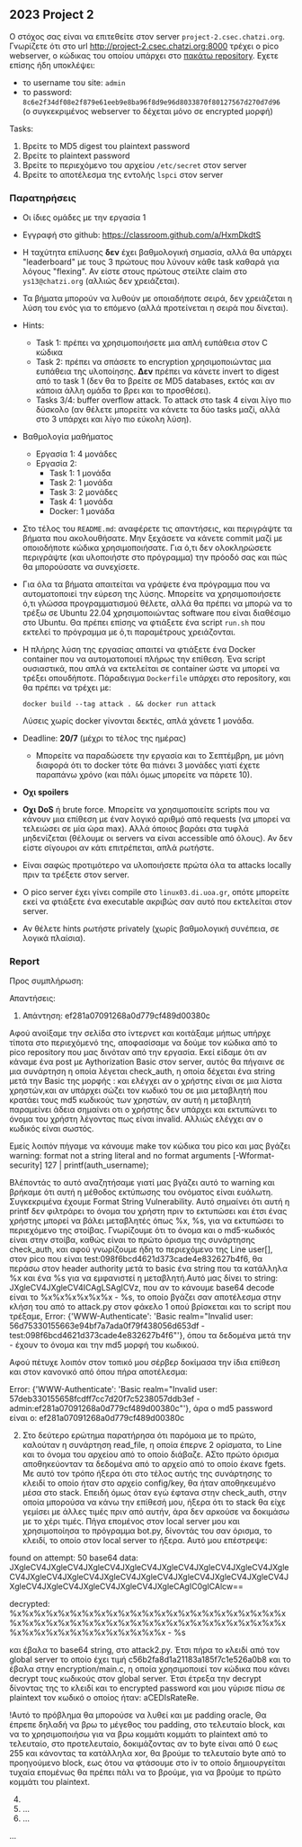 ## 2023 Project 2

Ο στόχος σας είναι να επιτεθείτε στον server `project-2.csec.chatzi.org`.
Γνωρίζετε ότι στο url http://project-2.csec.chatzi.org:8000
τρέχει o pico webserver, ο κώδικας του οποίου
υπάρχει στο [πακάτω repository](https://github.com/chatziko/pico).
Εχετε επίσης ήδη υποκλέψει:
- το username του site: `admin`
- το password: `8c6e2f34df08e2f879e61eeb9e8ba96f8d9e96d8033870f80127567d270d7d96`  
  (ο συγκεκριμένος webserver το δέχεται μόνο σε encrypted μορφή)

Tasks:

1. Βρείτε το MD5 digest του plaintext password
1. Βρείτε το plaintext password
1. Βρείτε το περιεχόμενο του αρχείου `/etc/secret` στον server
1. Βρείτε το αποτέλεσμα της εντολής `lspci` στον server




### Παρατηρήσεις

- Οι ίδιες ομάδες με την εργασία 1
- Εγγραφή στο github: https://classroom.github.com/a/HxmDkdtS

- Η ταχύτητα επίλυσης __δεν__ έχει βαθμολογική σημασία, αλλά θα υπάρχει "leaderboard"
  με τους 3 πρώτους που λύνουν κάθε task καθαρά για λόγους "flexing". Αν είστε στους
  πρώτους στείλτε claim στο `ys13@chatzi.org` (αλλιώς δεν χρειάζεται).

- Τα βήματα μπορούν να λυθούν με οποιαδήποτε σειρά, δεν χρειάζεται
  η λύση του ενός για το επόμενο (αλλά προτείνεται η σειρά που δίνεται).

- Hints:
  - Task 1: πρέπει να χρησιμοποιήσετε μια απλή ευπάθεια στον C κώδικα
  - Task 2: πρέπει να σπάσετε το encryption χρησιμοποιώντας μια ευπάθεια της υλοποίησης. __Δεν__
       πρέπει να κάνετε invert το digest από το task 1 (δεν θα το βρείτε
       σε MD5 databases, εκτός και αν κάποια άλλη ομάδα το βρει και το προσθέσει).
  - Tasks 3/4: buffer overflow attack. Το attack στο task 4 είναι λίγο πιο δύσκολο (αν θέλετε μπορείτε να κάνετε τα δύο tasks μαζί, αλλά στο 3 υπάρχει και λίγο πιο εύκολη λύση).

- Βαθμολογία μαθήματος
    - Εργασία 1: 4 μονάδες
    - Εργασία 2:
      - Task 1: 1 μονάδα
      - Task 2: 1 μονάδα
      - Task 3: 2 μονάδες
      - Task 4: 1 μονάδα
      - Docker: 1 μονάδα

- Στο τέλος του `README.md`: αναφέρετε τις απαντήσεις, και περιγράψτε τα βήματα που ακολουθήσατε. Μην ξεχάσετε να κάνετε commit μαζί με οποιοδήποτε κώδικα χρησιμοποιήσατε.
    Για ό,τι δεν ολοκληρώσετε περιγράψτε (και υλοποιήστε στο πρόγραμμα) την πρόοδό σας και πώς θα μπορούσατε να συνεχίσετε.

- Για όλα τα βήματα απαιτείται να γράψετε ένα πρόγραμμα που να αυτοματοποιεί την εύρεση της λύσης.
  Μπορείτε να χρησιμοποιήσετε ό,τι γλώσσα προγραμματισμού θέλετε, αλλά θα πρέπει να μπορώ να το τρέξω
  σε Ubuntu 22.04 χρησιμοποιώντας software που είναι διαθέσιμο στο Ubuntu. Θα πρέπει επίσης
  να φτιάξετε ένα script `run.sh` που εκτελεί το πρόγραμμα με ό,τι παραμέτρους χρειάζονται.

- Η πλήρης λύση της εργασίας απαιτεί να φτιάξετε ένα Docker container που να αυτοματοποιεί πλήρως την επίθεση. Ένα script ουσιαστικά, που απλά να εκτελείται σε container
ώστε να μπορεί να τρέξει οπουδήποτε. Πάραδειγμα `Dockerfile` υπάρχει στο repository,
και θα πρέπει να τρέχει με:
  ```
  docker build --tag attack . && docker run attack
  ```
  Λύσεις χωρίς docker γίνονται δεκτές, απλά χάνετε 1 μονάδα.

- Deadline: __20/7__ (μέχρι το τέλος της ημέρας)
  - Μπορείτε να παραδώσετε την εργασία και το Σεπτέμβρη, με μόνη διαφορά
  ότι το docker τότε θα πιάνει 3 μονάδες γιατί έχετε παραπάνω χρόνο
  (και πάλι όμως μπορείτε να πάρετε 10).

- __Οχι spoilers__

- __Οχι DoS__ ή brute force. Μπορείτε να χρησιμοποιείτε scripts που να κάνουν μια επίθεση με έναν λογικό αριθμό από requests (να μπορεί να τελειώσει σε μία ώρα max). Aλλά όποιος βαράει στα τυφλά μηδενίζεται
   (θέλουμε οι servers να είναι accessible από όλους). Αν δεν είστε σίγουροι αν κάτι επιτρέπεται, απλά ρωτήστε.

- Είναι σαφώς προτιμότερο να υλοποιήσετε πρώτα όλα τα attacks locally πριν τα τρέξετε στον server.

- Ο pico server έχει γίνει compile στο `linux03.di.uoa.gr`, οπότε μπορείτε εκεί να φτιάξετε
  ένα executable ακριβώς σαν αυτό που εκτελείται στον server.

- Αν θέλετε hints ρωτήστε privately (χωρίς βαθμολογική συνέπεια, σε λογικά πλαίσια).




### Report

Προς συμπλήρωση:

Απαντήσεις:
1. Απάντηση: ef281a07091268a0d779cf489d00380c

 Αφού ανοίξαμε την σελίδα στο ίντερνετ και κοιτάξαμε μήπως υπήρχε τίποτα στο περιεχόμενό της, αποφασίσαμε να δούμε τον κώδικα από το pico repository που μας δινόταν από την εργασία. Εκεί είδαμε ότι αν κάναμε ένα post με Aythorization Basic στον server, αυτός θα πήγαινε σε μια συνάρτηση η οποία λέγεται check_auth, η οποία δέχεται ένα string μετά την Basic της μορφής <username>:<encrypted-password> και ελέγχει αν ο χρήστης είναι σε μια λίστα χρηστών,και αν υπάρχει σώζει τον κωδικό του σε μια μεταβλητή που κρατάει τους md5 κωδικούς των χρηστών, αν αυτή η μεταβλητή παραμείνει άδεια σημαίνει οτι ο χρήστης δεν υπάρχει και εκτυπώνει το όνομα του χρήστη λέγοντας πως είναι invalid. Αλλιώς ελέγχει αν ο κωδικός είναι σωστός.

Εμείς λοιπόν πήγαμε να κάνουμε make τον κώδικα του pico και μας βγάζει warning:
format not a string literal and no format arguments [-Wformat-security]
  127 |     printf(auth_username);

  Βλέποντάς το αυτό αναζητήσαμε γιατί μας βγάζει αυτό το warning και βρήκαμε ότι αυτή η μέθοδος εκτύπωσης του ονόματος είναι ευάλωτη. Συγκεκριμένα έχουμε Format String Vulnerability. Αυτό σημαίνει ότι αυτή η printf δεν φιλτράρει το όνομα του χρήστη πριν το εκτυπώσει και έτσι ένας χρήστης μπορεί να βάλει μεταβλητές όπως %x, %s, για να εκτυπώσει το περιεχόμενο της στοίβας. Γνωρίζουμε ότι το όνομα και ο md5-κωδικός είναι στην στοίβα, καθώς είναι το πρώτο όρισμα της συνάρτησης check_auth, και αφού γνωρίζουμε ήδη το περιεχόμενο της Line user[], στον pico που είναι test:098f6bcd4621d373cade4e832627b4f6, θα περάσω στον header authority μετά το basic ένα string που τα κατάλληλα %x και ένα %s για να εμφανιστεί η μεταβλητή.Αυτό μας δίνει το string: JXgleCV4JXgleCV4ICAgLSAgICVz, που αν το κάνουμε base64 decode είναι το %x%x%x%x%x%x   -   %s, το οποίο βγάζει σαν αποτέλεσμα στην κλήση του από  το attack.py στον φάκελο 1 οπού βρίσκεται και το script που τρέξαμε,
  Error: {'WWW-Authenticate': 'Basic realm="Invalid user: 56d75330155663e94bf7a7ada0f79f438056d653df   -   test:098f6bcd4621d373cade4e832627b4f6"'}, όπου τα δεδομένα 
  μετά την - έχουν το όνομα και την md5 μορφή του κωδικού.

   Αφού πέτυχε λοιπόν στον τοπικό μου σέρβερ δοκίμασα την ίδια επίθεση και στον κανονικό από όπου πήρα αποτέλεσμα:

   Error: {'WWW-Authenticate': 'Basic realm="Invalid user: 57deb330155658fcdff7cc7d20f7c5238057ddb3ef   -   admin:ef281a07091268a0d779cf489d00380c"'},
    άρα ο md5 password είναι ο: ef281a07091268a0d779cf489d00380c
   

2. Στο δεύτερο ερώτημα παρατήρησα ότι παρόμοια με το πρώτο, καλούταν η συνάρτηση read_file, η οποία έπερνε 2 ορίσματα, το Line και το όνομα του αρχείου από το οποίο διάβαζε. ΑΣτο πρώτο όρισμα αποθηκεύονταν τα δεδομένα από το αρχείο από το οποίο έκανε fgets. Με αυτό τον τρόπο ήξερα ότι στο τέλος αυτής της συνάρτησης το κλειδί το οποίο ήταν στο αρχείο config/key, θα ήταν αποθηκευμένο μέσα στο stack. Επειδή όμως όταν εγώ έφτανα στην check_auth, στην οποία μπορούσα να κάνω την επίθεσή μου, ήξερα ότι το stack θα είχε γεμίσει με άλλες τιμές πριν από αυτήν, άρα δεν αρκούσε να δοκιμάσω με το χέρι τιμές. Πήγα επομένος στον local server μου και χρησιμοποίησα το πρόγραμμα bot.py, δίνοντάς του σαν όρισμα, το κλειδί, το οποίο στον local server το ήξερα. Αυτό μου επέστρεψε:

found on attempt: 50
base64 data: JXgleCV4JXgleCV4JXgleCV4JXgleCV4JXgleCV4JXgleCV4JXgleCV4JXgleCV4JXgleCV4JXgleCV4JXgleCV4JXgleCV4JXgleCV4JXgleCV4JXgleCV4JXgleCV4JXgleCV4JXgleCV4JXgleCV4JXgleCAgIC0gICAlcw==

decrypted: %x%x%x%x%x%x%x%x%x%x%x%x%x%x%x%x%x%x%x%x%x%x%x%x%x%x%x%x%x%x%x%x%x%x%x%x%x%x%x%x%x%x%x%x%x%x%x%x%x%x%x%x%x%x%x%x%x%x%x   -   %s

και έβαλα το base64 string, στο attack2.py. Έτσι πήρα το κλειδί από τον global server το οποίο έχει τιμή c56b2fa8d1a21183a185f7c1e526a0b8 και το έβαλα στην encryption/main.c, η οποία χρησιμοποιεί τον κώδικα που κάνει decrypt τους κωδικούς στον global server. Έτσι έτρεξα την decrypt δίνοντας της το κλειδί και το encrypted password και μου γύρισε πίσω σε plaintext τον κωδικό ο οποίος ήταν: aCEDIsRateRe.

!Αυτό το πρόβλημα θα μπορούσε να λυθεί και με padding oracle, Θα έπρεπε δηλαδή να βρω το μέγεθος του padding, στο τελευταίο block, και να το χρησιμοποιήσω για να βρω κομμάτι κομμάτι το plaintext από το τελευταίο, στο προτελευταίο, δοκιμάζοντας αν το byte είναι από 0 εως 255 και κάνοντας τα κατάλληλα xor, θα βρούμε το τελευταίο byte από το προηγούμενο block, εως ότου να φτάσουμε στο iv το οποίο δημιουργείται τυχαία επομένως θα πρέπει πάλι να το βρούμε, για να βρούμε το πρώτο κομμάτι του plaintext.
  
4. 
5. ...
6. ...

...
